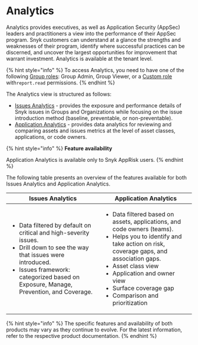 # Analytics

Analytics provides executives, as well as Application Security (AppSec) leaders and practitioners a view into the performance of their AppSec program. Snyk customers can understand at a glance the strengths and weaknesses of their program, identify where successful practices can be discerned, and uncover the largest opportunities for improvement that warrant investment. Analytics is available at the tenant level.&#x20;

{% hint style="info" %}
To access Analytics, you need to have one of the following [Group roles](../../snyk-admin/user-roles/pre-defined-roles.md#group-level-permissions): Group Admin, Group Viewer, or a [Custom role](../../snyk-admin/user-roles/user-role-management.md#create-a-custom-role) with`report.read` permissions.
{% endhint %}

The Analytics view is structured as follows:

* [Issues Analytics](issues-analytics.md) - provides the exposure and performance details of Snyk issues in Groups and Organizations while focusing on the issue introduction method (baseline, preventable, or non-preventable).
* [Application Analytics](application-analytics.md) - provides data analytics for reviewing and comparing assets and issues metrics at the level of asset classes, applications, or code owners.

{% hint style="info" %}
**Feature availability**

Application Analytics is available only to Snyk AppRisk users. &#x20;
{% endhint %}

The following table presents an overview of the features available for both Issues Analytics and Application Analytics.

| Issues Analytics                                                                                                                                                                                                                           | Application Analytics                                                                                                                                                                                                                                                                                              |
| ------------------------------------------------------------------------------------------------------------------------------------------------------------------------------------------------------------------------------------------ | ------------------------------------------------------------------------------------------------------------------------------------------------------------------------------------------------------------------------------------------------------------------------------------------------------------------ |
| <ul><li>Data filtered by default on critical and high-severity issues.</li><li>Drill down to see the way that issues were introduced.</li><li>Issues framework: categorized based on Exposure, Manage, Prevention, and Coverage.</li></ul> | <ul><li>Data filtered based on assets, applications, and code owners (teams).</li><li>Helps you to identify and take action on risk, coverage gaps, and association gaps.</li><li>Asset class view</li><li>Application and owner view</li><li>Surface coverage gap</li><li>Comparison and prioritization</li></ul> |

{% hint style="info" %}
The specific features and availability of both products may vary as they continue to evolve. For the latest information, refer to the respective product documentation.
{% endhint %}
